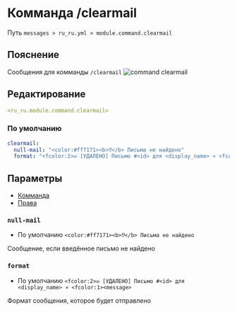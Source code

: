# Комманда /clearmail
Путь `messages > ru_ru.yml > module.command.clearmail`

## Пояснение
Сообщения для комманды `/clearmail`
![command clearmail](/commandclearmail.png)

## Редактирование
```yaml
<ru_ru.module.command.clearmail>
```

### По умолчанию
```yaml
clearmail:
  null-mail: "<color:#ff7171><b>⁉</b> Письма не найдено"
  format: "<fcolor:2>✉ [УДАЛЕНО] Письмо #<id> для <display_name> » <fcolor:1><message>"
```

## Параметры

- [Комманда](/en/commands/module/command/clearmail/)
- [Права](/en/permissions/module/command/clearmail/)

### `null-mail`
- По умолчанию `<color:#ff7171><b>⁉</b> Письма не найдено`

Сообщение, если введённое письмо не найдено

### `format`
- По умолчанию `<fcolor:2>✉ [УДАЛЕНО] Письмо #<id> для <display_name> » <fcolor:1><message>`

Формат сообщения, которое будет отправлено

